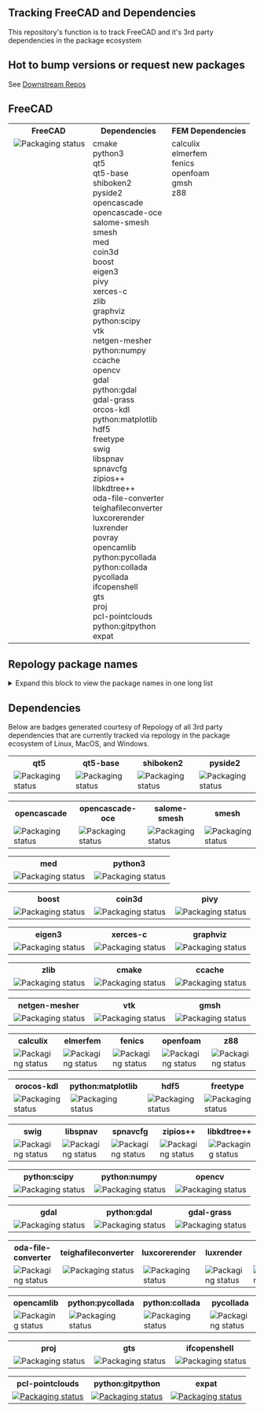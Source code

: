 ## Tracking FreeCAD and Dependencies
This repository's function is to track FreeCAD and it's 3rd party dependencies in the package ecosystem

## Hot to bump versions or request new packages
See [Downstream Repos](https://github.com/luzpaz/FreeCAD-dependencies/blob/master/Downstream-Repos.md)

## FreeCAD
<table>
  <tr>
    <th>FreeCAD</th>
    <th>Dependencies</th>  
    <th>FEM Dependencies</th>
  </tr>
  <tr>
    <td valign="top"><a href="https://repology.org/metapackage/freecad/versions">
        <img src="https://repology.org/badge/vertical-allrepos/freecad.svg" alt="Packaging status" align="right"></a>
    </td>
    <td align="left" valign="top">
      cmake<br/>
      python3<br/>
      qt5<br/>
      qt5-base<br/>
      shiboken2<br/>
      pyside2<br/>
      opencascade<br/>
      opencascade-oce<br/>
      salome-smesh<br/>
      smesh<br/>
      med<br/>
      coin3d<br/>
      boost<br/>
      eigen3<br/>
      pivy<br/>
      xerces-c<br/>
      zlib<br/>
      graphviz<br/>
      python:scipy<br/>
      vtk<br/>
      netgen-mesher<br/>
      python:numpy<br/>
      ccache<br/>
      opencv<br/>
      gdal<br/>
      python:gdal<br/>
      gdal-grass<br/>
      orcos-kdl<br/>
      python:matplotlib<br/>
      hdf5<br/>
      freetype<br/>
      swig<br/>
      libspnav<br/>
      spnavcfg<br/>
      zipios++<br/>
      libkdtree++<br/>
      oda-file-converter<br/>
      teighafileconverter<br/>
      luxcorerender<br/>
      luxrender<br/>
      povray<br/>
      opencamlib<br/>
      python:pycollada<br/>
      python:collada<br/>
      pycollada<br/>
      ifcopenshell<br/>
      gts<br/>
      proj<br/>
      pcl-pointclouds<br/>
      python:gitpython</br>
      expat</br>
    </td>
    <td align="left" valign="top">
      calculix<br/>
      elmerfem<br/>
      fenics<br/>
      openfoam<br/>
      gmsh<br/>
      z88<br/>
    </td>
  </tr>
</table>

## Repology package names  
<details>
  <summary>Expand this block to view the package names in one long list</summary>

```
python3  
qt5  
qt5-base  
shiboken2  
pyside2  
opencascade  
opencascade-oce  
salome-smesh  
smesh  
med  
coin3d  
boost  
eigen3  
pivy  
xerces-c  
cmake  
zlib  
graphviz  
python:scipy  
vtk  
netgen-mesher
python:numpy  
calculix  
elmerfem  
fenics  
openfoam  
z88  
gmsh  
ccache  
opencv  
gdal  
python:gdal  
gdal-grass  
orcos-kdl  
python:matplotlib  
hdf5  
freetype
swig  
libspnav  
spnavcfg  
zipios++  
libkdtree++  
oda-file-converter  
teighafileconverter  
luxcorerender  
luxrender  
povray  
opencamlib  
python:pycollada  
python:collada  
pycollada  
ifcopenshell  
gts  
proj  
pcl-pointclouds  
python:gitpython
expat  
```

</details>

## Dependencies
Below are badges generated courtesy of Repology of all 3rd party dependencies that are currently tracked via repology in the package ecosystem of Linux, MacOS, and Windows.

<table>
  <tr>
    <th>qt5</th>
    <th>qt5-base</th>
    <th>shiboken2</th>
    <th>pyside2</th>
  </tr>
  <tr>
    <td valign="top"><a href="https://repology.org/metapackage/qt5/versions">
      <img src="https://repology.org/badge/vertical-allrepos/qt5.svg" alt="Packaging status" align="right"></a>
    </td>
    <td valign="top"><a href="https://repology.org/metapackage/qt5-base/versions">
      <img src="https://repology.org/badge/vertical-allrepos/qt5-base.svg" alt="Packaging status" align="right"></a>
    </td>
    <td valign="top"><a href="https://repology.org/metapackage/shiboken2/versions">
      <img src="https://repology.org/badge/vertical-allrepos/shiboken2.svg" alt="Packaging status" align="right"></a>
    </td>
    <td valign="top"><a href="https://repology.org/metapackage/pyside2/versions">
      <img src="https://repology.org/badge/vertical-allrepos/pyside2.svg" alt="Packaging status" align="right"></a>
    </td>
  </tr>
</table>

<table>
  <tr>
    <th>opencascade</th>
    <th>opencascade-oce</th>
    <th>salome-smesh</th>
    <th>smesh</th>
  </tr>
  <tr>
    <td valign="top"><a href="https://repology.org/metapackage/opencascade/versions">
      <img src="https://repology.org/badge/vertical-allrepos/opencascade.svg" alt="Packaging status" align="right"></a>
    </td>
    <td valign="top"><a href="https://repology.org/metapackage/opencascade-oce/versions">
      <img src="https://repology.org/badge/vertical-allrepos/opencascade-oce.svg" alt="Packaging status" align="right"></a>
    </td>
    <td valign="top"><a href="https://repology.org/metapackage/salome-smesh/versions">
      <img src="https://repology.org/badge/vertical-allrepos/salome-smesh.svg" alt="Packaging status" align="right"></a>
    </td>
    <td valign="top"><a href="https://repology.org/metapackage/smesh/versions">
      <img src="https://repology.org/badge/vertical-allrepos/smesh.svg" alt="Packaging status" align="right"></a>
    </td>
  </tr>
</table>

<table>
  <tr>
    <th>med</th>
    <th>python3</th>
  </tr>
  <tr>
    <td valign="top"><a href="https://repology.org/metapackage/med/versions">
      <img src="https://repology.org/badge/vertical-allrepos/med.svg" alt="Packaging status" align="right"></a>
    </td>
    <td valign="top"><a href="https://repology.org/metapackage/python3/versions">
      <img src="https://repology.org/badge/vertical-allrepos/python3.svg" alt="Packaging status" align="right"></a>
    </td>
  </tr>
</table>

<table>
  <tr>
    <th>boost</th>
    <th>coin3d</th>
    <th>pivy</th>
  </tr>
  <tr>
    <td valign="top"><a href="https://repology.org/metapackage/boost/versions">
      <img src="https://repology.org/badge/vertical-allrepos/boost.svg" alt="Packaging status" align="right"></a>
    </td>
    <td valign="top"><a href="https://repology.org/metapackage/coin3d/versions">
      <img src="https://repology.org/badge/vertical-allrepos/coin3d.svg" alt="Packaging status" align="right"></a>
    <td valign="top"><a href="https://repology.org/metapackage/pivy/versions">
      <img src="https://repology.org/badge/vertical-allrepos/pivy.svg" alt="Packaging status" align="right"></a>
    </td>
    </td>
  </tr>
</table>

<table>
  <tr>
    <th>eigen3</th>
    <th>xerces-c</th>
    <th>graphviz</th>
  </tr>
  <tr>
    <td valign="top"><a href="https://repology.org/metapackage/eigen3/versions">
      <img src="https://repology.org/badge/vertical-allrepos/eigen3.svg" alt="Packaging status" align="right"></a>
    </td>
    <td valign="top"><a href="https://repology.org/metapackage/xerces-c/versions">
      <img src="https://repology.org/badge/vertical-allrepos/xerces-c.svg" alt="Packaging status" align="right"></a>
    </td>
    <td valign="top"><a href="https://repology.org/metapackage/graphviz/versions">
      <img src="https://repology.org/badge/vertical-allrepos/graphviz.svg" alt="Packaging status" align="right"></a>
    </td>
  </tr>
</table>

<table>
  <tr>
    <th>zlib</th>
    <th>cmake</th>
    <th>ccache</th>
  </tr>
  <tr>
    <td valign="top"><a href="https://repology.org/metapackage/zlib/versions">
      <img src="https://repology.org/badge/vertical-allrepos/zlib.svg" alt="Packaging status" align="right"></a>
    </td>
    <td valign="top"><a href="https://repology.org/metapackage/cmake/versions">
      <img src="https://repology.org/badge/vertical-allrepos/cmake.svg" alt="Packaging status" align="right"></a>
    </td>
    <td valign="top"><a href="https://repology.org/metapackage/ccache/versions">
      <img src="https://repology.org/badge/vertical-allrepos/ccache.svg" alt="Packaging status" align="right"></a>
    </td>
  </tr>
</table>

<table>
  <tr>
    <th>netgen-mesher</th>
    <th>vtk</th>
    <th>gmsh</th>
  </tr>
  <tr>
    <td valign="top"><a href="https://repology.org/metapackage/netgen-mesher/versions">
      <img src="https://repology.org/badge/vertical-allrepos/netgen-mesher.svg" alt="Packaging status" align="right"></a>
    </td>
    <td valign="top"><a href="https://repology.org/metapackage/vtk/versions">
      <img src="https://repology.org/badge/vertical-allrepos/vtk.svg" alt="Packaging status" align="right"></a>
    </td>
    <td valign="top"><a href="https://repology.org/metapackage/gmsh/versions">
      <img src="https://repology.org/badge/vertical-allrepos/gmsh.svg" alt="Packaging status" align="right"></a>
    </td>
  </tr>
</table>

<table>
  <tr>
    <th>calculix</th>
    <th>elmerfem</th>
    <th>fenics</th>
    <th>openfoam</th>
    <th>z88</th>
  </tr>
  <tr>
    <td valign="top"><a href="https://repology.org/metapackage/calculix/versions">
      <img src="https://repology.org/badge/vertical-allrepos/calculix.svg" alt="Packaging status" align="right"></a>
    </td>
    <td valign="top"><a href="https://repology.org/metapackage/elmerfem/versions">
      <img src="https://repology.org/badge/vertical-allrepos/elmerfem.svg" alt="Packaging status" align="right"></a>
    </td>
    <td valign="top"><a href="https://repology.org/metapackage/fenics/versions">
      <img src="https://repology.org/badge/vertical-allrepos/fenics.svg" alt="Packaging status" align="right"></a>
    </td>
    <td valign="top"><a href="https://repology.org/metapackage/openfoam/versions">
      <img src="https://repology.org/badge/vertical-allrepos/openfoam.svg" alt="Packaging status" align="right"></a>
    </td>
    <td valign="top"><a href="https://repology.org/metapackage/z88/versions">
      <img src="https://repology.org/badge/vertical-allrepos/z88.svg" alt="Packaging status" align="right"></a>
    </td>
  </tr>
</table>


<table>
  <tr>
    <th>orocos-kdl</th>
    <th>python:matplotlib</th>
    <th>hdf5</th>
    <th>freetype</th>
  </tr>
  <tr>
    <td valign="top"><a href="https://repology.org/metapackage/orocos-kdl/versions">
      <img src="https://repology.org/badge/vertical-allrepos/orocos-kdl.svg" alt="Packaging status" align="right"></a>
    </td>
    <td valign="top"><a href="https://repology.org/metapackage/python:matplotlib/versions">
      <img src="https://repology.org/badge/vertical-allrepos/python:matplotlib.svg" alt="Packaging status" align="right"></a>
    </td>
    <td valign="top"><a href="https://repology.org/metapackage/hdf5/versions">
      <img src="https://repology.org/badge/vertical-allrepos/hdf5.svg" alt="Packaging status" align="right"></a>
    </td>
    <td valign="top"><a href="https://repology.org/metapackage/freetype/versions">
      <img src="https://repology.org/badge/vertical-allrepos/freetype.svg" alt="Packaging status" align="right"></a>
    </td>
  </tr>
</table>

<table>
  <tr>
    <th>swig</th>
    <th>libspnav</th>
    <th>spnavcfg</th>
    <th>zipios++</th>
    <th>libkdtree++</th>
  </tr>
  <tr>
    <td valign="top"><a href="https://repology.org/metapackage/swig/versions">
      <img src="https://repology.org/badge/vertical-allrepos/swig.svg" alt="Packaging status" align="right"></a>
    </td>
    <td valign="top"><a href="https://repology.org/metapackage/libspnav/versions">
      <img src="https://repology.org/badge/vertical-allrepos/libspnav.svg" alt="Packaging status" align="right"></a>
    </td>
    <td valign="top"><a href="https://repology.org/metapackage/spnavcfg/versions">
      <img src="https://repology.org/badge/vertical-allrepos/spnavcfg.svg" alt="Packaging status" align="right"></a>
    </td>
    <td valign="top"><a href="https://repology.org/metapackage/zipios++/versions">
      <img src="https://repology.org/badge/vertical-allrepos/zipios++.svg" alt="Packaging status" align="right"></a>
    </td>
    <td valign="top"><a href="https://repology.org/metapackage/libkdtree++/versions">
      <img src="https://repology.org/badge/vertical-allrepos/libkdtree++.svg" alt="Packaging status" align="right"></a>
    </td>
  </tr>
</table>

<table>
  <tr>
    <th>python:scipy</th>
    <th>python:numpy</th>
    <th>opencv</th>
  </tr>
  <tr>
    <td valign="top"><a href="https://repology.org/metapackage/python:scipy/versions">
      <img src="https://repology.org/badge/vertical-allrepos/python:scipy.svg" alt="Packaging status" align="right"></a>
    </td>
    <td valign="top"><a href="https://repology.org/metapackage/python:numpy/versions">
      <img src="https://repology.org/badge/vertical-allrepos/python:numpy.svg" alt="Packaging status" align="right"></a>
    </td>
    <td valign="top"><a href="https://repology.org/metapackage/opencv/versions">
      <img src="https://repology.org/badge/vertical-allrepos/opencv.svg" alt="Packaging status" align="right"></a>
    </td>
  </tr>
</table>

<table>
  <tr>
    <th>gdal</th>
    <th>python:gdal</th>
    <th>gdal-grass</th>
  </tr>
  <tr>
    <td valign="top"><a href="https://repology.org/metapackage/gdal/versions">
      <img src="https://repology.org/badge/vertical-allrepos/gdal.svg" alt="Packaging status" align="right"></a>
    </td>
    <td valign="top"><a href="https://repology.org/metapackage/python:gdal/versions">
      <img src="https://repology.org/badge/vertical-allrepos/python:gdal.svg" alt="Packaging status" align="right"></a>
    </td>
    <td valign="top"><a href="https://repology.org/metapackage/gdal-grass/versions">
      <img src="https://repology.org/badge/vertical-allrepos/gdal-grass.svg" alt="Packaging status" align="right"></a>
    </td>
  </tr>
</table>

<table>
  <tr>
    <th>oda-file-converter</th>
    <th>teighafileconverter</th>
    <th>luxcorerender</th>
    <th>luxrender</th>
    <th>povray</th>
  </tr>
  <tr>
    <td valign="top"><a href="https://repology.org/metapackage/oda-file-converter/versions">
      <img src="https://repology.org/badge/vertical-allrepos/oda-file-converter.svg" alt="Packaging status" align="right"></a>
    </td>
        <td valign="top"><a href="https://repology.org/metapackage/teighafileconverter/versions">
      <img src="https://repology.org/badge/vertical-allrepos/teighafileconverter.svg" alt="Packaging status" align="right"></a>
    </td>
    </td>
        <td valign="top"><a href="https://repology.org/metapackage/luxcorerender/versions">
      <img src="https://repology.org/badge/vertical-allrepos/luxcorerender.svg" alt="Packaging status" align="right"></a>
    </td>
    </td>
        <td valign="top"><a href="https://repology.org/metapackage/luxrender/versions">
      <img src="https://repology.org/badge/vertical-allrepos/luxrender.svg" alt="Packaging status" align="right"></a>
    </td>
    <td valign="top"><a href="https://repology.org/metapackage/povray/versions">
      <img src="https://repology.org/badge/vertical-allrepos/povray.svg" alt="Packaging status" align="right"></a>
    </td>
  </tr>
</table>

<table>
  <tr>
    <th>opencamlib</th>
    <th>python:pycollada</th>
    <th>python:collada</th>
    <th>pycollada</th>
  </tr>
  <tr>
    <td valign="top"><a href="https://repology.org/metapackage/opencamlib/versions">
      <img src="https://repology.org/badge/vertical-allrepos/opencamlib.svg" alt="Packaging status" align="right"></a>
    </td>
    <td valign="top"><a href="https://repology.org/metapackage/python:pycollada/versions">
      <img src="https://repology.org/badge/vertical-allrepos/python:pycollada.svg" alt="Packaging status" align="right"></a>
    </td>
    <td valign="top"><a href="https://repology.org/metapackage/python:collada/versions">
      <img src="https://repology.org/badge/vertical-allrepos/python:collada.svg" alt="Packaging status" align="right"></a>
    </td>
    <td valign="top"><a href="https://repology.org/metapackage/pycollada/versions">
      <img src="https://repology.org/badge/vertical-allrepos/pycollada.svg" alt="Packaging status" align="right"></a>
    </td>
  </tr>
</table>

<table>
  <tr>
    <th>proj</th>
    <th>gts</th>
    <th>ifcopenshell</th>
  </tr>
  <tr>
    <td valign="top"><a href="https://repology.org/metapackage/proj/versions">
      <img src="https://repology.org/badge/vertical-allrepos/proj.svg" alt="Packaging status" align="right"></a>
    </td>
    <td valign="top"><a href="https://repology.org/metapackage/gts/versions">
      <img src="https://repology.org/badge/vertical-allrepos/gts.svg" alt="Packaging status" align="right"></a>
    </td>
    <td valign="top"><a href="https://repology.org/metapackage/ifcopenshell/versions">
      <img src="https://repology.org/badge/vertical-allrepos/ifcopenshell.svg" alt="Packaging status" align="right"></a>
    </td>
  </tr>
</table>

<table>
  <tr>
    <th>pcl-pointclouds</th>
    <th>python:gitpython</th>  
    <th>expat</th>
  </tr>
  <tr>
    <td valign="top"><a href="https://repology.org/metapackage/pcl-pointclouds/versions">
      <img src="https://repology.org/badge/vertical-allrepos/pcl-pointclouds.svg" alt="Packaging status"></a>
    </td>
    <td valign="top"><a href="https://repology.org/metapackage/python:gitpython/versions">
      <img src="https://repology.org/badge/vertical-allrepos/python:gitpython.svg" alt="Packaging status"></a>
    </td>
    <td valign="top"><a href="https://repology.org/metapackage/expat/versions">
      <img src="https://repology.org/badge/vertical-allrepos/expat.svg" alt="Packaging status"></a>
    </td>
  </tr>
</table>
